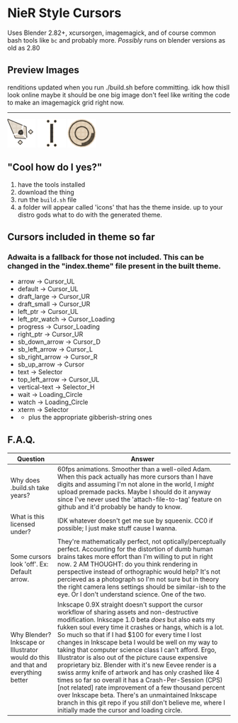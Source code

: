 # NieR Style Cursors
Uses Blender 2.82+, xcursorgen, imagemagick, and of course common bash tools like `bc` and probably more.
*Possibly* runs on blender versions as old as 2.80
## Preview Images
renditions updated when you run ./build.sh before committing.
idk how thisll look online maybe it should be one big image don't feel like writing the code to make an imagemagick grid right now.

---
<div class="row">
<img width="64" src="./previews/Cursor_UL.png" />
<img width="64" src="./previews/Selector.png" />
<img width="64" src="./previews/Loading_Circle.gif" />
</div>

## "Cool how do I yes?"

1. have the tools installed
2. download the thing
3. run the `build.sh` file
4. a folder will appear called 'icons' that has the theme inside. up to your distro gods what to do with the generated theme.

## Cursors included in theme so far
### Adwaita is a fallback for those not included. This can be changed in the "index.theme" file present in the built theme.
- arrow -> Cursor_UL
- default -> Cursor_UL
- draft_large -> Cursor_UR
- draft_small -> Cursor_UR
- left_ptr -> Cursor_UL
- left_ptr_watch -> Cursor_Loading
- progress -> Cursor_Loading
- right_ptr -> Cursor_UR
- sb_down_arrow -> Cursor_D
- sb_left_arrow -> Cursor_L
- sb_right_arrow -> Cursor_R
- sb_up_arrow -> Cursor
- text -> Selector
- top_left_arrow -> Cursor_UL
- vertical-text -> Selector_H
- wait -> Loading_Circle
- watch -> Loading_Circle
- xterm -> Selector
- - plus the appropriate gibberish-string ones

## F.A.Q.
Question|Answer
---|---
Why does .build.sh take years?|60fps animations. Smoother than a well-oiled Adam. When this pack actually has more cursors than I have digits and assuming I'm not alone in the world, I *might* upload premade packs. Maybe I should do it anyway since I've never used the 'attach-file-to-tag' feature on github and it'd probably be handy to know.
What is this licensed under?|IDK whatever doesn't get me sue by squeenix. CC0 if possible; I just make stuff cause I wanna.
Some cursors look 'off'. Ex: Default arrow.|They're mathematically perfect, not optically/perceptually perfect. Accounting for the distortion of dumb human brains takes more effort than I'm willing to put in right now. 2 AM THOUGHT: do you think rendering in perspective instead of orthographic would help? It's not percieved as a photograph so I'm not sure but in theory the right camera lens settings should be similar-ish to the eye. Or I don't understand science. One of the two.
Why Blender? Inkscape or Illustrator would do this and that and everything better|Inkscape 0.9X straight doesn't support the cursor workflow of sharing assets and non-destructive modification. Inkscape 1.0 beta *does* but also eats my fukken soul every time it crashes or hangs, which is a lot. So much so that if I had $100 for every time I lost changes in Inkscape beta I would be well on my way to taking that computer science class I can't afford. Ergo, Illustrator is also out of the picture cause expensive proprietary biz. Blender with it's new Eevee render is a swiss army knife of artwork and has only crashed like 4 times so far so overall it has a Crash-Per-Session (CPS)[not related] rate improvement of a few thousand percent over Inkscape beta. There's an unmaintained Inkscape branch in this git repo if you *still* don't believe me, where I initially made the cursor and loading circle.
